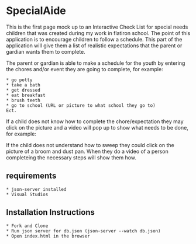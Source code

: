 # SpecialAide

This is the first page mock up to an Interactive Check List for special needs children that was created during my work in flatiron school. The point of this application is to encourage children to follow a schedule. This part of the application will give them a list of realistic expectations that the parent or gardian wants them to complete. 

The parent or gardian is able to make a schedule for the youth by entering the chores and/or event they are going to complete, for example:

    * go potty
    * take a bath
    * get dressed
    * eat breakfast
    * brush teeth
    * go to school (URL or picture to what school they go to)
    Ect.

If a child does not know how to complete the chore/expectation they may click on the picture and a video will pop up to show what needs to be done, for example:

If the child does not understand how to sweep they could click on the picture of a broom and dust pan. When they do a video of a person completeing the necessary steps will show them how.

## requirements
    * json-server installed
    * Visual Studios

## Installation Instructions
    * Fork and Clone
    * Run json server for db.json (json-server --watch db.json)
    * Open index.html in the browser

